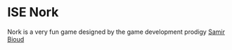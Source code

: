 # ISE Nork 


Nork is a very fun game designed by the game development prodigy [Samir Bioud](https://kronsy.dev)
